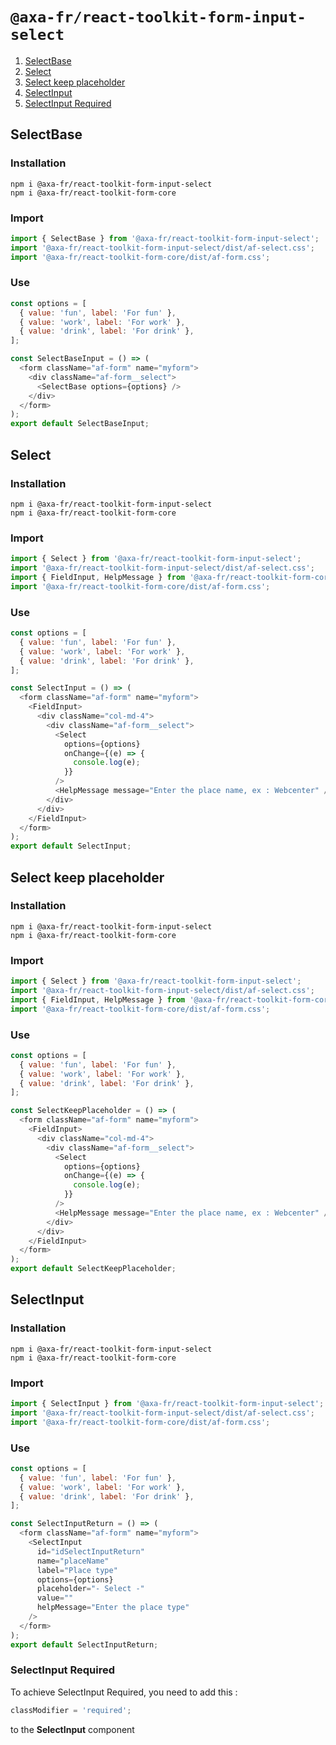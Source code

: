 # `@axa-fr/react-toolkit-form-input-select`

1. [SelectBase](#selectbase)
2. [Select](#select)
3. [Select keep placeholder](#select-keep-placeholder)
4. [SelectInput](#selectinput)
5. [SelectInput Required](#selectinput-required)

## SelectBase

### Installation

```shell script
npm i @axa-fr/react-toolkit-form-input-select
npm i @axa-fr/react-toolkit-form-core
```

### Import

```javascript
import { SelectBase } from '@axa-fr/react-toolkit-form-input-select';
import '@axa-fr/react-toolkit-form-input-select/dist/af-select.css';
import '@axa-fr/react-toolkit-form-core/dist/af-form.css';
```

### Use

```javascript
const options = [
  { value: 'fun', label: 'For fun' },
  { value: 'work', label: 'For work' },
  { value: 'drink', label: 'For drink' },
];

const SelectBaseInput = () => (
  <form className="af-form" name="myform">
    <div className="af-form__select">
      <SelectBase options={options} />
    </div>
  </form>
);
export default SelectBaseInput;
```

## Select

### Installation

```shell script
npm i @axa-fr/react-toolkit-form-input-select
npm i @axa-fr/react-toolkit-form-core
```

### Import

```javascript
import { Select } from '@axa-fr/react-toolkit-form-input-select';
import '@axa-fr/react-toolkit-form-input-select/dist/af-select.css';
import { FieldInput, HelpMessage } from '@axa-fr/react-toolkit-form-core';
import '@axa-fr/react-toolkit-form-core/dist/af-form.css';
```

### Use

```javascript
const options = [
  { value: 'fun', label: 'For fun' },
  { value: 'work', label: 'For work' },
  { value: 'drink', label: 'For drink' },
];

const SelectInput = () => (
  <form className="af-form" name="myform">
    <FieldInput>
      <div className="col-md-4">
        <div className="af-form__select">
          <Select
            options={options}
            onChange={(e) => {
              console.log(e);
            }}
          />
          <HelpMessage message="Enter the place name, ex : Webcenter" />
        </div>
      </div>
    </FieldInput>
  </form>
);
export default SelectInput;
```

## Select keep placeholder

### Installation

```shell script
npm i @axa-fr/react-toolkit-form-input-select
npm i @axa-fr/react-toolkit-form-core
```

### Import

```javascript
import { Select } from '@axa-fr/react-toolkit-form-input-select';
import '@axa-fr/react-toolkit-form-input-select/dist/af-select.css';
import { FieldInput, HelpMessage } from '@axa-fr/react-toolkit-form-core';
import '@axa-fr/react-toolkit-form-core/dist/af-form.css';
```

### Use

```javascript
const options = [
  { value: 'fun', label: 'For fun' },
  { value: 'work', label: 'For work' },
  { value: 'drink', label: 'For drink' },
];

const SelectKeepPlaceholder = () => (
  <form className="af-form" name="myform">
    <FieldInput>
      <div className="col-md-4">
        <div className="af-form__select">
          <Select
            options={options}
            onChange={(e) => {
              console.log(e);
            }}
          />
          <HelpMessage message="Enter the place name, ex : Webcenter" />
        </div>
      </div>
    </FieldInput>
  </form>
);
export default SelectKeepPlaceholder;
```

## SelectInput

### Installation

```shell script
npm i @axa-fr/react-toolkit-form-input-select
npm i @axa-fr/react-toolkit-form-core
```

### Import

```javascript
import { SelectInput } from '@axa-fr/react-toolkit-form-input-select';
import '@axa-fr/react-toolkit-form-input-select/dist/af-select.css';
import '@axa-fr/react-toolkit-form-core/dist/af-form.css';
```

### Use

```javascript
const options = [
  { value: 'fun', label: 'For fun' },
  { value: 'work', label: 'For work' },
  { value: 'drink', label: 'For drink' },
];

const SelectInputReturn = () => (
  <form className="af-form" name="myform">
    <SelectInput
      id="idSelectInputReturn"
      name="placeName"
      label="Place type"
      options={options}
      placeholder="- Select -"
      value=""
      helpMessage="Enter the place type"
    />
  </form>
);
export default SelectInputReturn;
```

### SelectInput Required

To achieve SelectInput Required, you need to add this :

```javascript
classModifier = 'required';
```

to the **SelectInput** component
